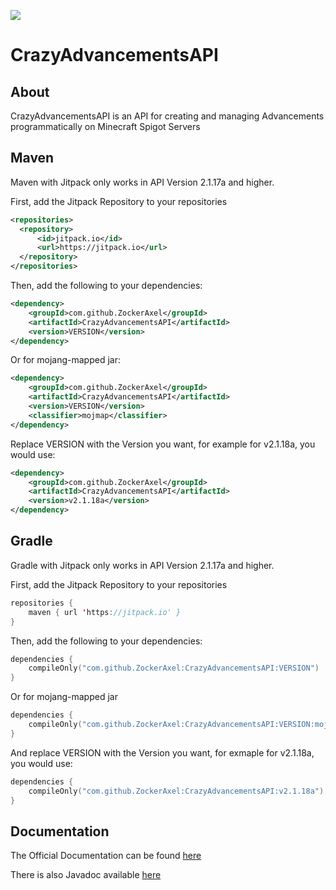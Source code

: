 [![](https://jitpack.io/v/twisti-dev/CrazyAdvancementsAPI.svg)](https://jitpack.io/#twisti-dev/CrazyAdvancementsAPI)
# CrazyAdvancementsAPI


## About

CrazyAdvancementsAPI is an API for creating and managing Advancements programmatically on Minecraft Spigot Servers


## Maven
Maven with Jitpack only works in API Version 2.1.17a and higher.

First, add the Jitpack Repository to your repositories
```xml
<repositories>
  <repository>
      <id>jitpack.io</id>
      <url>https://jitpack.io</url>
  </repository>
</repositories>
```
Then, add the following to your dependencies:
```xml
<dependency>
    <groupId>com.github.ZockerAxel</groupId>
    <artifactId>CrazyAdvancementsAPI</artifactId>
    <version>VERSION</version>
</dependency>
```
Or for mojang-mapped jar:
```xml
<dependency>
    <groupId>com.github.ZockerAxel</groupId>
    <artifactId>CrazyAdvancementsAPI</artifactId>
    <version>VERSION</version>
    <classifier>mojmap</classifier>
</dependency>
```


Replace VERSION with the Version you want, for example for v2.1.18a, you would use:
```xml
<dependency>
    <groupId>com.github.ZockerAxel</groupId>
    <artifactId>CrazyAdvancementsAPI</artifactId>
    <version>v2.1.18a</version>
</dependency>
```

## Gradle
Gradle with Jitpack only works in API Version 2.1.17a and higher.

First, add the Jitpack Repository to your repositories
```kts
repositories {
    maven { url 'https://jitpack.io' }
}
```
Then, add the following to your dependencies:
```kts
dependencies {
    compileOnly("com.github.ZockerAxel:CrazyAdvancementsAPI:VERSION")
}
```
Or for mojang-mapped jar
```kts
dependencies {
    compileOnly("com.github.ZockerAxel:CrazyAdvancementsAPI:VERSION:mojmap")
}
```

And replace VERSION with the Version you want, for exmaple for v2.1.18a, you would use:
```kts
dependencies {
    compileOnly("com.github.ZockerAxel:CrazyAdvancementsAPI:v2.1.18a")
}
```



## Documentation

The Official Documentation can be found [here][0]

There is also Javadoc available [here][1]

[0]: https://docs.crazyadvancements.endercentral.eu "Official Documentation"
[1]: https://javadoc.crazyadvancements.endercentral.eu "Javadoc"

